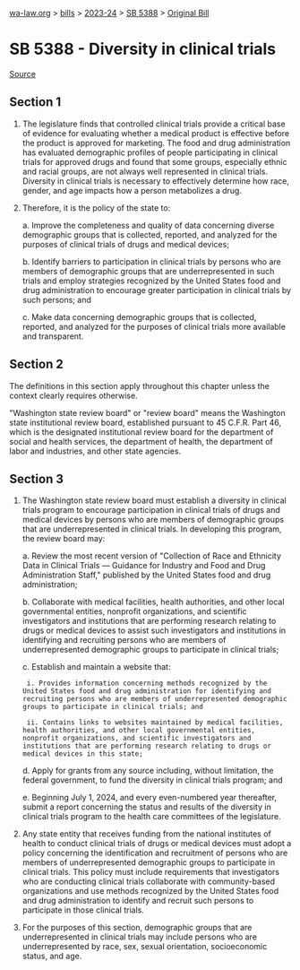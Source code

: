 [wa-law.org](/) > [bills](/bills/) > [2023-24](/bills/2023-24) > [SB 5388](/bills/2023-24/sb/5388/) > [Original Bill](/bills/2023-24/sb/5388/1/)

# SB 5388 - Diversity in clinical trials

[Source](http://lawfilesext.leg.wa.gov/biennium/2023-24/Pdf/Bills/Senate%20Bills/5388.pdf)

## Section 1
1. The legislature finds that controlled clinical trials provide a critical base of evidence for evaluating whether a medical product is effective before the product is approved for marketing. The food and drug administration has evaluated demographic profiles of people participating in clinical trials for approved drugs and found that some groups, especially ethnic and racial groups, are not always well represented in clinical trials. Diversity in clinical trials is necessary to effectively determine how race, gender, and age impacts how a person metabolizes a drug.

2. Therefore, it is the policy of the state to:

    a. Improve the completeness and quality of data concerning diverse demographic groups that is collected, reported, and analyzed for the purposes of clinical trials of drugs and medical devices;

    b. Identify barriers to participation in clinical trials by persons who are members of demographic groups that are underrepresented in such trials and employ strategies recognized by the United States food and drug administration to encourage greater participation in clinical trials by such persons; and

    c. Make data concerning demographic groups that is collected, reported, and analyzed for the purposes of clinical trials more available and transparent.

## Section 2
The definitions in this section apply throughout this chapter unless the context clearly requires otherwise.

"Washington state review board" or "review board" means the Washington state institutional review board, established pursuant to 45 C.F.R. Part 46, which is the designated institutional review board for the department of social and health services, the department of health, the department of labor and industries, and other state agencies.

## Section 3
1. The Washington state review board must establish a diversity in clinical trials program to encourage participation in clinical trials of drugs and medical devices by persons who are members of demographic groups that are underrepresented in clinical trials. In developing this program, the review board may:

    a. Review the most recent version of "Collection of Race and Ethnicity Data in Clinical Trials — Guidance for Industry and Food and Drug Administration Staff," published by the United States food and drug administration;

    b. Collaborate with medical facilities, health authorities, and other local governmental entities, nonprofit organizations, and scientific investigators and institutions that are performing research relating to drugs or medical devices to assist such investigators and institutions in identifying and recruiting persons who are members of underrepresented demographic groups to participate in clinical trials;

    c. Establish and maintain a website that:

        i. Provides information concerning methods recognized by the United States food and drug administration for identifying and recruiting persons who are members of underrepresented demographic groups to participate in clinical trials; and

        ii. Contains links to websites maintained by medical facilities, health authorities, and other local governmental entities, nonprofit organizations, and scientific investigators and institutions that are performing research relating to drugs or medical devices in this state;

    d. Apply for grants from any source including, without limitation, the federal government, to fund the diversity in clinical trials program; and

    e. Beginning July 1, 2024, and every even-numbered year thereafter, submit a report concerning the status and results of the diversity in clinical trials program to the health care committees of the legislature.

2. Any state entity that receives funding from the national institutes of health to conduct clinical trials of drugs or medical devices must adopt a policy concerning the identification and recruitment of persons who are members of underrepresented demographic groups to participate in clinical trials. This policy must include requirements that investigators who are conducting clinical trials collaborate with community-based organizations and use methods recognized by the United States food and drug administration to identify and recruit such persons to participate in those clinical trials.

3. For the purposes of this section, demographic groups that are underrepresented in clinical trials may include persons who are underrepresented by race, sex, sexual orientation, socioeconomic status, and age.
